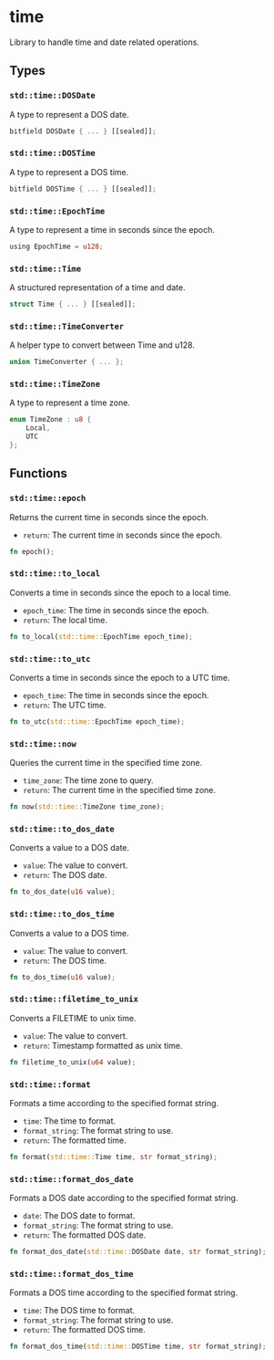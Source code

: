 # time
Library to handle time and date related operations.


## Types

### `std::time::DOSDate`

A type to represent a DOS date.

```rust
bitfield DOSDate { ... } [[sealed]];
```
### `std::time::DOSTime`

A type to represent a DOS time.

```rust
bitfield DOSTime { ... } [[sealed]];
```
### `std::time::EpochTime`

A type to represent a time in seconds since the epoch.

```rust
using EpochTime = u128;
```
### `std::time::Time`

A structured representation of a time and date.

```rust
struct Time { ... } [[sealed]];
```
### `std::time::TimeConverter`

A helper type to convert between Time and u128.

```rust
union TimeConverter { ... };
```
### `std::time::TimeZone`

A type to represent a time zone.

```rust
enum TimeZone : u8 {
    Local,
    UTC
};
```


## Functions

### `std::time::epoch`

Returns the current time in seconds since the epoch.
- `return`: The current time in seconds since the epoch.


```rust
fn epoch();
```

### `std::time::to_local`

Converts a time in seconds since the epoch to a local time.
- `epoch_time`: The time in seconds since the epoch.
- `return`: The local time.


```rust
fn to_local(std::time::EpochTime epoch_time);
```

### `std::time::to_utc`

Converts a time in seconds since the epoch to a UTC time.
- `epoch_time`: The time in seconds since the epoch.
- `return`: The UTC time.


```rust
fn to_utc(std::time::EpochTime epoch_time);
```

### `std::time::now`

Queries the current time in the specified time zone.
- `time_zone`: The time zone to query.
- `return`: The current time in the specified time zone.


```rust
fn now(std::time::TimeZone time_zone);
```

### `std::time::to_dos_date`

Converts a value to a DOS date.
- `value`: The value to convert.
- `return`: The DOS date.


```rust
fn to_dos_date(u16 value);
```

### `std::time::to_dos_time`

Converts a value to a DOS time.
- `value`: The value to convert.
- `return`: The DOS time.


```rust
fn to_dos_time(u16 value);
```

### `std::time::filetime_to_unix`

Converts a FILETIME to unix time.
- `value`: The value to convert.
- `return`: Timestamp formatted as unix time.


```rust
fn filetime_to_unix(u64 value);
```

### `std::time::format`

Formats a time according to the specified format string.
- `time`: The time to format.
- `format_string`: The format string to use.
- `return`: The formatted time.


```rust
fn format(std::time::Time time, str format_string);
```

### `std::time::format_dos_date`

Formats a DOS date according to the specified format string.
- `date`: The DOS date to format.
- `format_string`: The format string to use.
- `return`: The formatted DOS date.


```rust
fn format_dos_date(std::time::DOSDate date, str format_string);
```

### `std::time::format_dos_time`

Formats a DOS time according to the specified format string.
- `time`: The DOS time to format.
- `format_string`: The format string to use.
- `return`: The formatted DOS time.


```rust
fn format_dos_time(std::time::DOSTime time, str format_string);
```

